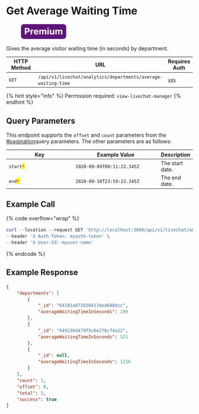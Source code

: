 # Get Average Waiting Time

<figure><img src="../../../../../../../.gitbook/assets/Premium.svg" alt=""><figcaption></figcaption></figure>

Gives the average visitor waiting time (in seconds) by department.

<table><thead><tr><th width="163">HTTP Method</th><th width="305">URL</th><th>Requires Auth</th></tr></thead><tbody><tr><td><code>GET</code></td><td><code>/api/v1/livechat/analytics/departments/average-waiting-time</code></td><td><a href="../../../authentication-endpoints/"><code>yes</code></a></td></tr></tbody></table>

{% hint style="info" %}
Permission required: `view-livechat-manager`
{% endhint %}

## Query Parameters

This endpoint supports the `offset` and `count` parameters from the [#pagination](../../../../#pagination "mention")query parameters. The other parameters are as follows:

<table><thead><tr><th width="206.33333333333331">Key</th><th width="249">Example Value</th><th>Description</th></tr></thead><tbody><tr><td><code>start</code><mark style="color:red;"><code>*</code></mark></td><td><code>2020-09-09T00:11:22.345Z</code></td><td>The start date.</td></tr><tr><td><code>end</code><mark style="color:red;"><code>*</code></mark></td><td><code>2020-09-10T23:59:22.345Z</code></td><td>The end date.</td></tr></tbody></table>

## Example Call

{% code overflow="wrap" %}
```powershell
curl --location --request GET 'http://localhost:3000/api/v1/livechat/analytics/departments/average-waiting-time?start=2020-02-12T00:11:22.345Z&end=2020-02-18T23:59:22.345Z' \
--header 'X-Auth-Token: myauth-token' \
--header 'X-User-Id: myuser-name'
```
{% endcode %}

## Example Response

```json
{
    "departments": [
        {
            "_id": "64181a0728384134ed600dcc",
            "averageWaitingTimeInSeconds": 199
        },
        {
            "_id": "649230d479f5c6e276cf4a12",
            "averageWaitingTimeInSeconds": 521
        },
        {
            "_id": null,
            "averageWaitingTimeInSeconds": 1216
        }
    ],
    "count": 3,
    "offset": 0,
    "total": 3,
    "success": true
}
```
